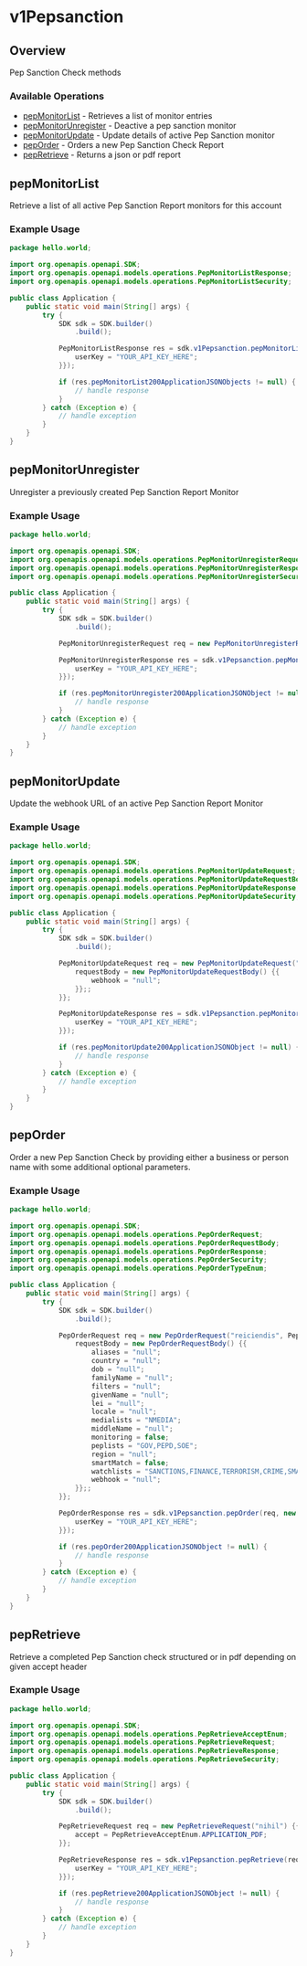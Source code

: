 # v1Pepsanction

## Overview

Pep Sanction Check methods

### Available Operations

* [pepMonitorList](#pepmonitorlist) - Retrieves a list of monitor entries
* [pepMonitorUnregister](#pepmonitorunregister) - Deactive a pep sanction monitor
* [pepMonitorUpdate](#pepmonitorupdate) - Update details of active Pep Sanction monitor
* [pepOrder](#peporder) - Orders a new Pep Sanction Check Report
* [pepRetrieve](#pepretrieve) - Returns a json or pdf report

## pepMonitorList

Retrieve a list of all active Pep Sanction Report monitors for this account

### Example Usage

```java
package hello.world;

import org.openapis.openapi.SDK;
import org.openapis.openapi.models.operations.PepMonitorListResponse;
import org.openapis.openapi.models.operations.PepMonitorListSecurity;

public class Application {
    public static void main(String[] args) {
        try {
            SDK sdk = SDK.builder()
                .build();

            PepMonitorListResponse res = sdk.v1Pepsanction.pepMonitorList(new PepMonitorListSecurity("quasi") {{
                userKey = "YOUR_API_KEY_HERE";
            }});

            if (res.pepMonitorList200ApplicationJSONObjects != null) {
                // handle response
            }
        } catch (Exception e) {
            // handle exception
        }
    }
}
```

## pepMonitorUnregister

Unregister a previously created Pep Sanction Report Monitor

### Example Usage

```java
package hello.world;

import org.openapis.openapi.SDK;
import org.openapis.openapi.models.operations.PepMonitorUnregisterRequest;
import org.openapis.openapi.models.operations.PepMonitorUnregisterResponse;
import org.openapis.openapi.models.operations.PepMonitorUnregisterSecurity;

public class Application {
    public static void main(String[] args) {
        try {
            SDK sdk = SDK.builder()
                .build();

            PepMonitorUnregisterRequest req = new PepMonitorUnregisterRequest("error");            

            PepMonitorUnregisterResponse res = sdk.v1Pepsanction.pepMonitorUnregister(req, new PepMonitorUnregisterSecurity("temporibus") {{
                userKey = "YOUR_API_KEY_HERE";
            }});

            if (res.pepMonitorUnregister200ApplicationJSONObject != null) {
                // handle response
            }
        } catch (Exception e) {
            // handle exception
        }
    }
}
```

## pepMonitorUpdate

Update the webhook URL of an active Pep Sanction Report Monitor

### Example Usage

```java
package hello.world;

import org.openapis.openapi.SDK;
import org.openapis.openapi.models.operations.PepMonitorUpdateRequest;
import org.openapis.openapi.models.operations.PepMonitorUpdateRequestBody;
import org.openapis.openapi.models.operations.PepMonitorUpdateResponse;
import org.openapis.openapi.models.operations.PepMonitorUpdateSecurity;

public class Application {
    public static void main(String[] args) {
        try {
            SDK sdk = SDK.builder()
                .build();

            PepMonitorUpdateRequest req = new PepMonitorUpdateRequest("laborum") {{
                requestBody = new PepMonitorUpdateRequestBody() {{
                    webhook = "null";
                }};;
            }};            

            PepMonitorUpdateResponse res = sdk.v1Pepsanction.pepMonitorUpdate(req, new PepMonitorUpdateSecurity("quasi") {{
                userKey = "YOUR_API_KEY_HERE";
            }});

            if (res.pepMonitorUpdate200ApplicationJSONObject != null) {
                // handle response
            }
        } catch (Exception e) {
            // handle exception
        }
    }
}
```

## pepOrder

Order a new Pep Sanction Check by providing either a business or person name with some additional optional parameters.

### Example Usage

```java
package hello.world;

import org.openapis.openapi.SDK;
import org.openapis.openapi.models.operations.PepOrderRequest;
import org.openapis.openapi.models.operations.PepOrderRequestBody;
import org.openapis.openapi.models.operations.PepOrderResponse;
import org.openapis.openapi.models.operations.PepOrderSecurity;
import org.openapis.openapi.models.operations.PepOrderTypeEnum;

public class Application {
    public static void main(String[] args) {
        try {
            SDK sdk = SDK.builder()
                .build();

            PepOrderRequest req = new PepOrderRequest("reiciendis", PepOrderTypeEnum.P) {{
                requestBody = new PepOrderRequestBody() {{
                    aliases = "null";
                    country = "null";
                    dob = "null";
                    familyName = "null";
                    filters = "null";
                    givenName = "null";
                    lei = "null";
                    locale = "null";
                    medialists = "NMEDIA";
                    middleName = "null";
                    monitoring = false;
                    peplists = "GOV,PEPD,SOE";
                    region = "null";
                    smartMatch = false;
                    watchlists = "SANCTIONS,FINANCE,TERRORISM,CRIME,SMAGOV,OFAC,MEDICAL";
                    webhook = "null";
                }};;
            }};            

            PepOrderResponse res = sdk.v1Pepsanction.pepOrder(req, new PepOrderSecurity("vero") {{
                userKey = "YOUR_API_KEY_HERE";
            }});

            if (res.pepOrder200ApplicationJSONObject != null) {
                // handle response
            }
        } catch (Exception e) {
            // handle exception
        }
    }
}
```

## pepRetrieve

Retrieve a completed Pep Sanction check structured or in pdf depending on given accept header

### Example Usage

```java
package hello.world;

import org.openapis.openapi.SDK;
import org.openapis.openapi.models.operations.PepRetrieveAcceptEnum;
import org.openapis.openapi.models.operations.PepRetrieveRequest;
import org.openapis.openapi.models.operations.PepRetrieveResponse;
import org.openapis.openapi.models.operations.PepRetrieveSecurity;

public class Application {
    public static void main(String[] args) {
        try {
            SDK sdk = SDK.builder()
                .build();

            PepRetrieveRequest req = new PepRetrieveRequest("nihil") {{
                accept = PepRetrieveAcceptEnum.APPLICATION_PDF;
            }};            

            PepRetrieveResponse res = sdk.v1Pepsanction.pepRetrieve(req, new PepRetrieveSecurity("voluptatibus") {{
                userKey = "YOUR_API_KEY_HERE";
            }});

            if (res.pepRetrieve200ApplicationJSONObject != null) {
                // handle response
            }
        } catch (Exception e) {
            // handle exception
        }
    }
}
```
